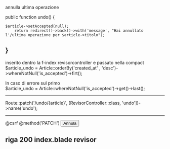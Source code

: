 
annulla ultima operazione

public function undo() {
   

    $article->setAccepted(null);
        return redirect()->back()->with('message', "Hai annullato l'/ultima operazione per $article->titolo");
        
}
---------------------------------------------------------------------------------------------

inserito dentro la f-index revisorcontroller e passato nella compact
 $article_undo = Article::orderBy('created_at' , 'desc')->whereNotNull('is_accepted')->firt();


 In caso di errore sul primo  
 $article_undo = Article::whereNotNull('is_accepted')->get()->last();


-------------------------------------------------------------------------------------------------
Route::patch('/undo/{article}', [RevisorController::class, 'undo'])->name('undo');

-----------------------------------------------------------------------------------------------------
<div class="d-flex pb-4 justify-content-around">
                    <form action="{{ route('undo', ['article' => $article_undo]) }}" method="POST">
                        @csrf
                        @method('PATCH')
                        <button class="btn btn-danger py-2 px-5 fw-bold">Annula</button>
                    </form>

riga 200 index.blade revisor
-----------------------------------------------------------------------------------------------------










